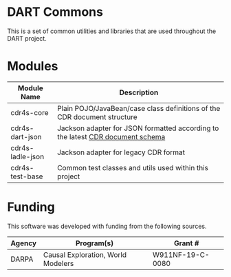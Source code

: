 # DART Commons
This is a set of common utilities and libraries that are used throughout the DART project.

# Modules
| Module Name      | Description                                                                                                                                               |
|------------------|-----------------------------------------------------------------------------------------------------------------------------------------------------------|
| cdr4s-core       | Plain POJO/JavaBean/case class definitions of the CDR document structure                                                                                  |
| cdr4s-dart-json  | Jackson adapter for JSON formatted according to the latest [CDR document schema](https://github.com/WorldModelers/Document-Schema/tree/master/cdr-schema) |
| cdr4s-ladle-json | Jackson adapter for legacy CDR format                                                                                                                     |
| cdr4s-test-base  | Common test classes and utils used within this project     


# Funding
This software was developed with funding from the following sources.

| Agency | Program(s)                         | Grant #          |
|--------|------------------------------------|------------------|
| DARPA  | Causal Exploration, World Modelers | W911NF-19-C-0080 |
